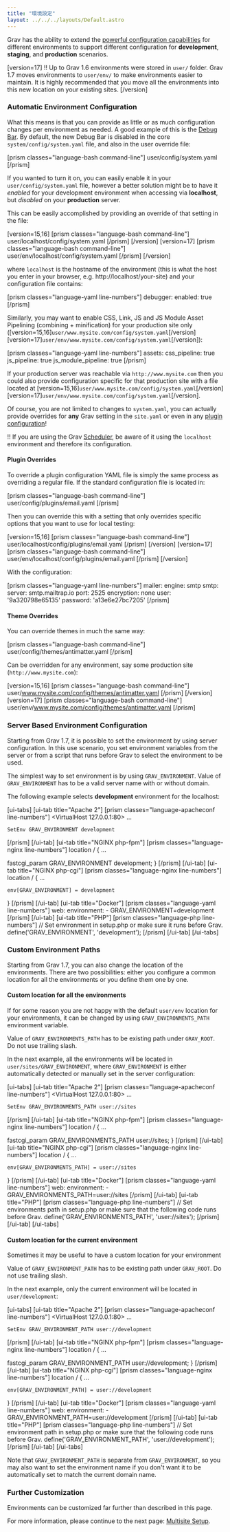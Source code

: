 ```yaml
---
title: "環境設定"
layout: ../../../layouts/Default.astro
---
```


Grav has the ability to extend the [powerful configuration capabilities](../../01.basics/05.grav-configuration) for different environments to support different configuration for **development**, **staging**, and **production** scenarios.

[version=17]
!! Up to Grav 1.6 environments were stored in `user/` folder. Grav 1.7 moves environments to `user/env/` to make environments easier to maintain. It is highly recommended that you move all the environments into this new location on your existing sites.
[/version]

### Automatic Environment Configuration

What this means is that you can provide as little or as much configuration changes per environment as needed.  A good example of this is the [Debug Bar](../debugging).  By default, the new Debug Bar is disabled in the core `system/config/system.yaml` file, and also in the user override file:

[prism classes="language-bash command-line"]
user/config/system.yaml
[/prism]

If you wanted to turn it on, you can easily enable it in your `user/config/system.yaml` file, however a better solution might be to have it _enabled_ for your development environment when accessing via **localhost**, but _disabled_ on your **production** server.

This can be easily accomplished by providing an override of that setting in the file:

[version=15,16]
[prism classes="language-bash command-line"]
user/localhost/config/system.yaml
[/prism]
[/version]
[version=17]
[prism classes="language-bash command-line"]
user/env/localhost/config/system.yaml
[/prism]
[/version]

where `localhost` is the hostname of the environment (this is what the host you enter in your browser, e.g. http://localhost/your-site) and your configuration file contains:

[prism classes="language-yaml line-numbers"]
debugger:
  enabled: true
[/prism]

Similarly, you may want to enable CSS, Link, JS and JS Module Asset Pipelining (combining + minification) for your production site only
([version=15,16]`user/www.mysite.com/config/system.yaml`[/version][version=17]`user/env/www.mysite.com/config/system.yaml`[/version]):

[prism classes="language-yaml line-numbers"]
assets:
  css_pipeline: true
  js_pipeline: true
  js_module_pipeline: true
[/prism]

If your production server was reachable via `http://www.mysite.com` then you could also provide configuration specific for that production site with a file located at
[version=15,16]`user/www.mysite.com/config/system.yaml`[/version][version=17]`user/env/www.mysite.com/config/system.yaml`[/version].

Of course, you are not limited to changes to `system.yaml`, you can actually provide overrides for **any** Grav setting in the `site.yaml` or even in any [plugin configuration](../../04.plugins/01.plugin-basics/)!

!! If you are using the Grav [Scheduler](../06.scheduler/), be aware of it using the `localhost` environment and therefore its configuration.

#### Plugin Overrides

To override a plugin configuration YAML file is simply the same process as overriding a regular file.   If the standard configuration file is located in:

[prism classes="language-bash command-line"]
user/config/plugins/email.yaml
[/prism]

Then you can override this with a setting that only overrides specific options that you want to use for local testing:

[version=15,16]
[prism classes="language-bash command-line"]
user/localhost/config/plugins/email.yaml
[/prism]
[/version]
[version=17]
[prism classes="language-bash command-line"]
user/env/localhost/config/plugins/email.yaml
[/prism]
[/version]

With the configuration:

[prism classes="language-yaml line-numbers"]
mailer:
  engine: smtp
  smtp:
    server: smtp.mailtrap.io
    port: 2525
    encryption: none
    user: '9a320798e65135'
    password: 'a13e6e27bc7205'
[/prism]

#### Theme Overrides

You can override themes in much the same way:

[prism classes="language-bash command-line"]
user/config/themes/antimatter.yaml
[/prism]

Can be overridden for any environment, say some production site (`http://www.mysite.com`):

[version=15,16]
[prism classes="language-bash command-line"]
user/www.mysite.com/config/themes/antimatter.yaml
[/prism]
[/version]
[version=17]
[prism classes="language-bash command-line"]
user/env/www.mysite.com/config/themes/antimatter.yaml
[/prism]

### Server Based Environment Configuration

Starting from Grav 1.7, it is possible to set the environment by using server configuration. In this use scenario, you set environment variables from the server or from a script that runs before Grav to select the environment to be used.

The simplest way to set environment is by using `GRAV_ENVIRONMENT`. Value of `GRAV_ENVIRONMENT` has to be a valid server name with or without domain.

The following example selects **development** environment for the localhost:

[ui-tabs]
[ui-tab title="Apache 2"]
[prism classes="language-apacheconf line-numbers"]
<VirtualHost 127.0.0.1:80>
    ...

    SetEnv GRAV_ENVIRONMENT development
</VirtualHost>
[/prism]
[/ui-tab]
[ui-tab title="NGINX php-fpm"]
[prism classes="language-nginx line-numbers"]
location / {
    ...

   fastcgi_param GRAV_ENVIRONMENT development;
}
[/prism]
[/ui-tab]
[ui-tab title="NGINX php-cgi"]
[prism classes="language-nginx line-numbers"]
location / {
   ...

    env[GRAV_ENVIRONMENT] = development
}
[/prism]
[/ui-tab]
[ui-tab title="Docker"]
[prism classes="language-yaml line-numbers"]
web:
  environment:
    - GRAV_ENVIRONMENT=development
[/prism]
[/ui-tab]
[ui-tab title="PHP"]
[prism classes="language-php line-numbers"]
// Set environment in setup.php or make sure it runs before Grav.
define('GRAV_ENVIRONMENT', 'development');
[/prism]
[/ui-tab]
[/ui-tabs]

### Custom Environment Paths

Starting from Grav 1.7, you can also change the location of the environments. There are two possibilities: either you configure a common location for all the environments or you define them one by one.

#### Custom location for all the environments

If for some reason you are not happy with the default `user/env` location for your environments, it can be changed by using `GRAV_ENVIRONMENTS_PATH` environment variable.

Value of `GRAV_ENVIRONMENTS_PATH` has to be existing path under `GRAV_ROOT`. Do not use trailing slash.

In the next example, all the environments will be located in `user/sites/GRAV_ENVIRONMENT`, where `GRAV_ENVIRONMENT` is either automatically detected or manually set in the server configuration:

[ui-tabs]
[ui-tab title="Apache 2"]
[prism classes="language-apacheconf line-numbers"]
<VirtualHost 127.0.0.1:80>
...

    SetEnv GRAV_ENVIRONMENTS_PATH user://sites
</VirtualHost>
[/prism]
[/ui-tab]
[ui-tab title="NGINX php-fpm"]
[prism classes="language-nginx line-numbers"]
location / {
    ...

fastcgi_param GRAV_ENVIRONMENTS_PATH user://sites;
}
[/prism]
[/ui-tab]
[ui-tab title="NGINX php-cgi"]
[prism classes="language-nginx line-numbers"]
location / {
...

    env[GRAV_ENVIRONMENTS_PATH] = user://sites
}
[/prism]
[/ui-tab]
[ui-tab title="Docker"]
[prism classes="language-yaml line-numbers"]
web:
  environment:
    - GRAV_ENVIRONMENTS_PATH=user://sites
[/prism]
[/ui-tab]
[ui-tab title="PHP"]
[prism classes="language-php line-numbers"]
// Set environments path in setup.php or make sure that the following code runs before Grav.
define('GRAV_ENVIRONMENTS_PATH', 'user://sites');
[/prism]
[/ui-tab]
[/ui-tabs]

#### Custom location for the current environment

Sometimes it may be useful to have a custom location for your environment

Value of `GRAV_ENVIRONMENT_PATH` has to be existing path under `GRAV_ROOT`. Do not use trailing slash.

In the next example, only the current environment will be located in `user/development`:

[ui-tabs]
[ui-tab title="Apache 2"]
[prism classes="language-apacheconf line-numbers"]
<VirtualHost 127.0.0.1:80>
...

    SetEnv GRAV_ENVIRONMENT_PATH user://development
</VirtualHost>
[/prism]
[/ui-tab]
[ui-tab title="NGINX php-fpm"]
[prism classes="language-nginx line-numbers"]
location / {
    ...

fastcgi_param GRAV_ENVIRONMENT_PATH user://development;
}
[/prism]
[/ui-tab]
[ui-tab title="NGINX php-cgi"]
[prism classes="language-nginx line-numbers"]
location / {
...

    env[GRAV_ENVIRONMENT_PATH] = user://development
}
[/prism]
[/ui-tab]
[ui-tab title="Docker"]
[prism classes="language-yaml line-numbers"]
web:
  environment:
    - GRAV_ENVIRONMENT_PATH=user://development
[/prism]
[/ui-tab]
[ui-tab title="PHP"]
[prism classes="language-php line-numbers"]
// Set environment path in setup.php or make sure that the following code runs before Grav.
define('GRAV_ENVIRONMENT_PATH', 'user://development');
[/prism]
[/ui-tab]
[/ui-tabs]

Note that `GRAV_ENVIRONMENT_PATH` is separate from `GRAV_ENVIRONMENT`, so you may also want to set the environment name if you don't want it to be automatically set to match the current domain name.

### Further Customization

Environments can be customized far further than described in this page.

For more information, please continue to the next page: [Multisite Setup](../05.multisite-setup/).



